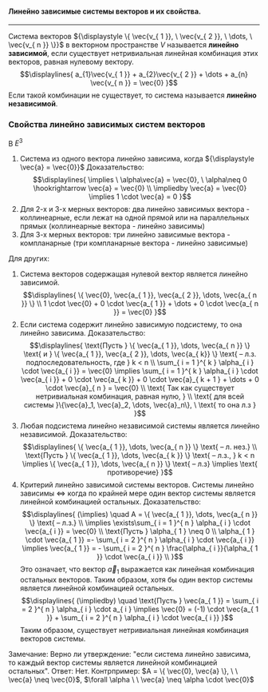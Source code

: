 #### Линейно зависимые системы векторов и их свойства.
---
Система векторов ${\displaystyle \{ \vec{v_{ 1 }}, \ \vec{v_{ 2 }}, \ \dots, \ \vec{v_{ n }} \}}$ в векторном пространстве ${\displaystyle V}$ называется **линейно зависимой**, если существует нетривиальная линейная комбинация этих векторов, равная нулевому вектору. 
$$\displaylines{
a_{1}\vec{v_{ 1 }} + a_{2}\vec{v_{ 2 }} + \dots  + a_{n} \vec{v_{ n }} = \vec{0} 
}$$
Если такой комбинации не существует, то система называется **линейно независимой**.

### Свойства линейно зависимых систем векторов
В ${\displaystyle E^{ 3 }}$
1. Система из одного вектора линейно зависима, когда ${\displaystyle \vec{a} = \vec{0}}$
        Доказательство: 
$$\displaylines{
\implies  \ \alpha\vec{a} = \vec{0}, \   \alpha\neq 0 \hookrightarrow \vec{a} = \vec{0} \\
\impliedby  \vec{a} = \vec{0} \implies  1 \cdot  \vec{a} = 0 
}$$
2.  Для 2-х и 3-х мерных векторов: два линейно зависимых вектора - коллинеарные, если лежат на одной прямой или на параллельных прямых (коллинеарные вектора - линейно зависимы)
3.  Для 3-х мерных векторов: три линейно зависимые вектора - компланарные (три компланарные вектора - линейно зависимые)

Для других:
1. Система векторов содержащая нулевой вектор является линейно зависимой. 
$$\displaylines{
\{ \vec{0}, \vec{a_{ 1 }}, \vec{a_{ 2 }}, \dots, \vec{a_{ n }} \} \\ 
1 \cdot \vec{0} + 0 \cdot \vec{a_{ 1 }} + \dots + 0 \cdot \vec{a_{ n }} = \vec{0}
}$$
2. Если система содержит линейно зависимую подсистему, то она линейно зависима. 
Доказательство:
$$\displaylines{
\text{Пусть } \{ \vec{a_{ 1 }}, \dots, \vec{a_{ n }} \} \text{ и } \{ \vec{a_{ 1 }}, \vec{a_{ 2 }}, \dots, \vec{a_{ k}} \} \text{ –  л.з. подпоследовательность, где } k < n \\ 
\sum_{ i = 1 }^{ k } \alpha_{ i } \cdot \vec{a_{ i }} = \vec{0} \implies \sum_{ i = 1 }^{ k } \alpha_{ i } \cdot \vec{a_{ i }} + 0 \cdot \vec{a_{ k }} + 0 \cdot \vec{a}_{ k + 1 } + \dots + 0 \cdot \vec{a}_{ n } = \vec{0} \\
\text{ Так как существует нетривиальная комбинация, равная нулю, } \\
\text{ для всей системы }\{\vec{a}_1, \vec{a}_2, \dots, \vec{a}_n\}, \ \text{ то она л.з }
}$$
3. Любая подсистема линейно независимой системы является линейно независимой. 
Доказательство:
$$\displaylines{
\{ \vec{a_{ 1 }}, \dots, \vec{a_{ n }} \} \text{ – л. нез.} \\ 
\text{Пусть } \{ \vec{a_{ 1 }}, \dots, \vec{a_{ k }} \} \text{ – л.з., } k < n \implies \{ \vec{a_{ 1 }}, \dots, \vec{a_{ n }} \} \text{ – л.з} \implies \text{ противоречие} 
}$$
4. Критерий линейно зависимой системы векторов. Системы линейно зависимы $\iff$ когда по крайней мере один вектор системы является линейной комбинацией остальных. 
Доказательство:
$$\displaylines{
(\implies)  \quad A = \{ \vec{a_{ 1 }}, \dots, \vec{a_{ n }} \} \text{ – л.з.} \\
\implies \exists\sum_{ i = 1 }^{ n } \alpha_{ i } \cdot \vec{a_{ i }} = \vec{0} \\ 
\text{Пусть } \alpha_{ 1  } \neq 0 \\ 
\alpha_{ 1 } \cdot \vec{a_{ 1 }} =- \sum_{ i = 2 }^{ n } \alpha_{ i } \cdot \vec{a_{ i }} \implies \vec{a_{ 1 }} = - \sum_{ i = 2 }^{ n } \frac{\alpha_{ i }}{\alpha_{ 1 }} \cdot \vec{a_{ i }} \\ 
}$$
Это означает, что вектор ${\displaystyle \vec{a}_{1}}$ выражается как линейная комбинация остальных векторов. Таким образом, хотя бы один вектор системы является линейной комбинацией остальных.
$$\displaylines{
(\impliedby)  \quad  \text{Пусть } \vec{a_{ 1 }} = \sum_{ i = 2 }^{ n } \alpha_{ i } \cdot a_{ i } \implies \vec{0} = (-1) \cdot \vec{a_{ 1 }} + \sum_{ i = 2 }^{ n } \alpha_{ i } \cdot \vec{a_{ i }}
}$$
Таким образом, существует нетривиальная линейная комбинация векторов системы.

Замечание: Верно ли утверждение: "если система линейно зависима, то каждый вектор системы является линейной комбинацией остальных". 
Ответ: Нет. 
Контрпример: $A = \{ \vec{0}, \vec{a} \}, \ \ \vec{a} \neq \vec{0}$, $\forall \alpha \ \ \vec{a} \neq \alpha \cdot \vec{0}$ 